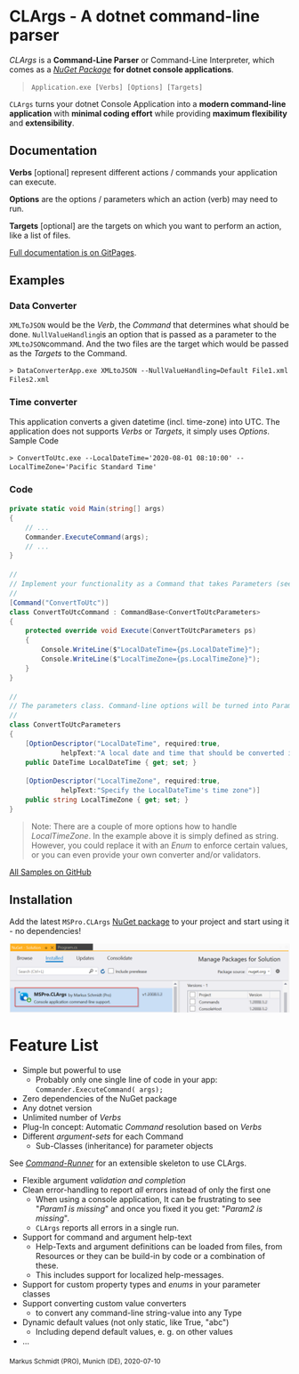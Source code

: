 # CLArgs - A dotnet command-line parser

*CLArgs* is a **Command-Line Parser** or Command-Line Interpreter, 
which comes as a [*NuGet Package*](https://www.nuget.org/packages/MSPro.CLArgs) **for dotnet console applications**.

> `Application.exe [Verbs] [Options] [Targets]`

`CLArgs` turns your dotnet Console Application 
	into a **modern command-line application**
	with **minimal coding effort**
	while providing **maximum flexibility** and **extensibility**.

## Documentation

**Verbs** [optional] represent different actions / commands your application can execute.

**Options** are the options / parameters which an action (verb) may need to run.

**Targets** [optional] are the targets on which you want to perform an action, like a list of files. 

[Full documentation is on GitPages](https://msc4266.gitbook.io/clargs/).

## Examples

### Data Converter

`XMLToJSON` would be the *Verb*, the *Command* that determines what should be done. `NullValueHandling`is an option that is passed as a parameter to the `XMLtoJSON`command. And the two files are the target which would be passed as the *Targets* to the Command. 

```
> DataConverterApp.exe XMLtoJSON --NullValueHandling=Default File1.xml Files2.xml
```

### Time converter

This application converts a given datetime (incl. time-zone) into UTC. The application does not supports *Verbs* or *Targets*, it simply uses *Options*. Sample Code

```
> ConvertToUtc.exe --LocalDateTime='2020-08-01 08:10:00' --LocalTimeZone='Pacific Standard Time'
```

### Code

```csharp
private static void Main(string[] args)
{
	// ...
	Commander.ExecuteCommand(args);
	// ...
}

//
// Implement your functionality as a Command that takes Parameters (see below)
//
[Command("ConvertToUtc")]
class ConvertToUtcCommand : CommandBase<ConvertToUtcParameters>
{
    protected override void Execute(ConvertToUtcParameters ps)
    {
        Console.WriteLine($"LocalDateTime={ps.LocalDateTime}");
        Console.WriteLine($"LocalTimeZone={ps.LocalTimeZone}");
    }
}

//
// The parameters class. Command-line options will be turned into Parameters
//
class ConvertToUtcParameters
{
    [OptionDescriptor("LocalDateTime", required:true, 
             helpText:"A local date and time that should be converted into UTC.")]
    public DateTime LocalDateTime { get; set; }

    [OptionDescriptor("LocalTimeZone", required:true, 
             helpText:"Specify the LocalDateTime's time zone")]
    public string LocalTimeZone { get; set; }
}
```

> Note: There are a couple of more options how to handle *LocalTimeZone*. In the example above it is simply defined as string. However, you could replace it with an *Enum* to enforce certain values, or you can even provide your own converter and/or validators.

[All Samples on GitHub](samples)

## Installation

Add the latest `MSPro.CLArgs` [NuGet package](https://www.nuget.org/packages/MSPro.CLArgs) to your project and start using it - no dependencies!

![image-20200810090003001](readme.assets/image-20200810090003001.png)

# Feature List

* Simple but powerful to use
  * Probably only one single line of code in your app: `Commander.ExecuteCommand( args);`
* Zero dependencies of the NuGet package
* Any dotnet version
* Unlimited number of *Verbs*
* Plug-In concept: Automatic *Command* resolution based on *Verbs*
* Different *argument-sets* for each Command
  * Sub-Classes (inheritance) for parameter objects

See *[Command-Runner](https://github.com/msc4266/CLArgs/tree/master/CommandRunner)* for an extensible skeleton to use CLArgs.

* Flexible argument *validation and completion*
* Clean error-handling to report *all* errors instead of only the first one
  * When using a console application, 
    It can be frustrating to see "*Param1 is missing*" and 
    once you fixed it you get: "*Param2 is missing*".
  * `CLArgs` reports all errors in a single run.
* Support for command and argument help-text
  * Help-Texts and argument definitions can be loaded from files, from Resources or they can be build-in by code or a combination of these. 
  * This includes support for localized help-messages.
* Support for custom property types and *enums* in your parameter classes
* Support converting custom value converters
  * to convert any command-line string-value into any Type
* Dynamic default values (not only static, like True, "abc")
  * Including depend default values, e. g. on other values
* ...

<sub>Markus Schmidt (PRO), Munich (DE), 2020-07-10</sub>